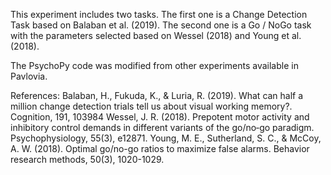 This experiment includes two tasks. The first one is a Change Detection Task based on Balaban et al. (2019). The second one is a Go / NoGo task with the parameters selected based on Wessel (2018) and Young et al. (2018).

The PsychoPy code was modified from other experiments available in Pavlovia.


References:
Balaban, H., Fukuda, K., & Luria, R. (2019). What can half a million change detection trials tell us about visual working memory?. Cognition, 191, 103984
Wessel, J. R. (2018). Prepotent motor activity and inhibitory control demands in different variants of the go/no‐go paradigm. Psychophysiology, 55(3), e12871.
Young, M. E., Sutherland, S. C., & McCoy, A. W. (2018). Optimal go/no-go ratios to maximize false alarms. Behavior research methods, 50(3), 1020-1029.



